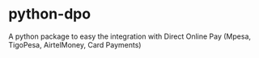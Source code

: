# python-dpo
A python package to easy the integration with Direct Online Pay (Mpesa, TigoPesa, AirtelMoney, Card Payments)
